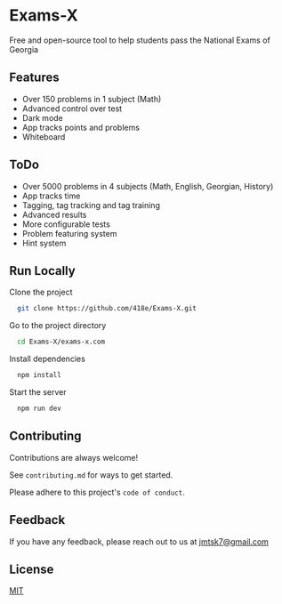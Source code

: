 # Exams-X

Free and open-source tool to help students pass the National Exams of Georgia

## Features

- Over 150 problems in 1 subject (Math)
- Advanced control over test
- Dark mode
- App tracks points and problems
- Whiteboard

## ToDo

- Over 5000 problems in 4 subjects (Math, English, Georgian, History)
- App tracks time
- Tagging, tag tracking and tag training
- Advanced results
- More configurable tests
- Problem featuring system
- Hint system


## Run Locally

Clone the project

```bash
  git clone https://github.com/418e/Exams-X.git
```

Go to the project directory

```bash
  cd Exams-X/exams-x.com
```

Install dependencies

```bash
  npm install
```

Start the server

```bash
  npm run dev
```


## Contributing

Contributions are always welcome!

See `contributing.md` for ways to get started.

Please adhere to this project's `code of conduct`.


## Feedback

If you have any feedback, please reach out to us at jmtsk7@gmail.com


## License

[MIT](https://choosealicense.com/licenses/mit/)


